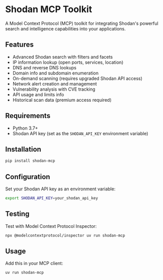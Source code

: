 # Shodan MCP Toolkit

A Model Context Protocol (MCP) toolkit for integrating Shodan's powerful search and intelligence capabilities into your applications.

## Features
- Advanced Shodan search with filters and facets
- IP information lookup (open ports, services, location)
- DNS and reverse DNS lookups
- Domain info and subdomain enumeration
- On-demand scanning (requires upgraded Shodan API access)
- Network alert creation and management
- Vulnerability analysis with CVE tracking
- API usage and limits info
- Historical scan data (premium access required)

## Requirements
- Python 3.7+
- Shodan API key (set as the `SHODAN_API_KEY` environment variable)


## Installation
```bash
pip install shodan-mcp
```

## Configuration
Set your Shodan API key as an environment variable:
```bash
export SHODAN_API_KEY=your_shodan_api_key
```

## Testing
Test with Model Context Protocol Inspector:
```bash
npx @modelcontextprotocol/inspector uv run shodan-mcp
```

## Usage
Add this in your MCP client:
```bash
uv run shodan-mcp
```
